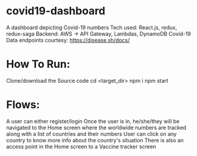 # covid19-dashboard

A dashboard depicting Covid-19 numbers
Tech used: React.js, redux, redux-saga
Backend: AWS -> API Gateway, Lambdas, DynamoDB
Covid-19 Data endpoints courtesy: https://disease.sh/docs/

# How To Run:
Clone/download the Source code
cd <target_dir>
npm i
npm start

# Flows:
A user can either register/login
Once the user is in, he/she/they will be navigated to the Home screen where the worldwide numbers are tracked along with a list of countries and their numbers
User can click on any country to know more info about the country's situation
There is also an access point in the Home screen to a Vaccine tracker screen

